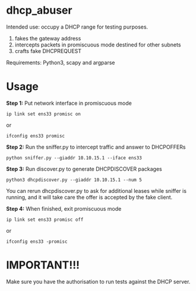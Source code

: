 # dhcp_abuser

Intended use: occupy a DHCP range for testing purposes.

1) fakes the gateway address
2) intercepts packets in promiscuous mode destined for other subnets
3) crafts fake DHCPREQUEST

Requirements: Python3, scapy and argparse 

# Usage 

**Step 1:** Put network interface in promiscuous mode

`ip link set ens33 promisc on`

or

`ifconfig ens33 promisc`


**Step 2:** Run the sniffer.py to intercept traffic and answer to DHCPOFFERs

`python sniffer.py --giaddr 10.10.15.1 --iface ens33`


**Step 3:** Run discover.py to generate DHCPDISCOVER packages

`python3 dhcpdiscover.py --giaddr 10.10.15.1 --num 5`

You can rerun dhcpdiscover.py to ask for additional leases while sniffer is running, and it will take care the offer is accepted by the fake client. 


**Step 4:** When finished, exit promiscuous mode

`ip link set ens33 promisc off`

or

`ifconfig ens33 -promisc`


# IMPORTANT!!! 

Make sure you have the authorisation to run tests against the DHCP server. 
